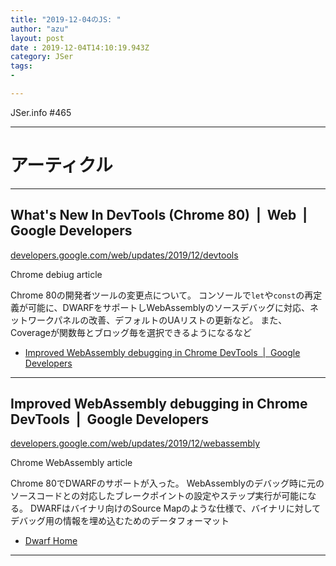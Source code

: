 ```yaml
---
title: "2019-12-04のJS: "
author: "azu"
layout: post
date : 2019-12-04T14:10:19.943Z
category: JSer
tags:
-

---
```


JSer.info #465

----

<h1 class="site-genre">アーティクル</h1>

----

## What's New In DevTools (Chrome 80)  |  Web  |  Google Developers
[developers.google.com/web/updates/2019/12/devtools](https://developers.google.com/web/updates/2019/12/devtools "What's New In DevTools (Chrome 80)  |  Web  |  Google Developers")
<p class="jser-tags jser-tag-icon"><span class="jser-tag">Chrome</span> <span class="jser-tag">debiug</span> <span class="jser-tag">article</span></p>

Chrome 80の開発者ツールの変更点について。
コンソールで`let`や`const`の再定義が可能に、DWARFをサポートしWebAssemblyのソースデバッグに対応、ネットワークパネルの改善、デフォルトのUAリストの更新など。
また、Coverageが関数毎とブロッグ毎を選択できるようになるなど

- [Improved WebAssembly debugging in Chrome DevTools  |  Google Developers](https://developers.google.com/web/updates/2019/12/webassembly "Improved WebAssembly debugging in Chrome DevTools  |  Google Developers")

----

## Improved WebAssembly debugging in Chrome DevTools  |  Google Developers
[developers.google.com/web/updates/2019/12/webassembly](https://developers.google.com/web/updates/2019/12/webassembly "Improved WebAssembly debugging in Chrome DevTools  |  Google Developers")
<p class="jser-tags jser-tag-icon"><span class="jser-tag">Chrome</span> <span class="jser-tag">WebAssembly</span> <span class="jser-tag">article</span></p>

Chrome 80でDWARFのサポートが入った。
WebAssemblyのデバッグ時に元のソースコードとの対応したブレークポイントの設定やステップ実行が可能になる。
DWARFはバイナリ向けのSource Mapのような仕様で、バイナリに対してデバッグ用の情報を埋め込むためのデータフォーマット

- [Dwarf Home](http://dwarfstd.org/ "Dwarf Home")

----
